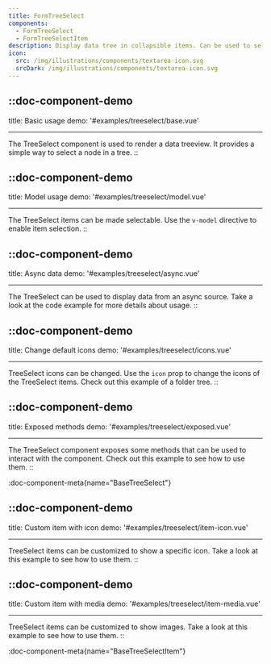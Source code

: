 ```yaml
---
title: FormTreeSelect
components:
  - FormTreeSelect
  - FormTreeSelectItem
description: Display data tree in collapsible items. Can be used to select node in tree.
icon:
  src: /img/illustrations/components/textarea-icon.svg
  srcDark: /img/illustrations/components/textarea-icon.svg
---
```


::doc-component-demo
---
title: Basic usage
demo: '#examples/treeselect/base.vue'

---

The TreeSelect component is used to render a data treeview. It provides a simple way to select a node in a tree.
::

::doc-component-demo
---
title: Model usage
demo: '#examples/treeselect/model.vue'

---

The TreeSelect items can be made selectable. Use the `v-model` directive to enable item selection.
::

::doc-component-demo
---
title: Async data
demo: '#examples/treeselect/async.vue'

---

The TreeSelect can be used to display data from an async source. Take a look at the code example for more details about usage.
::

::doc-component-demo
---
title: Change default icons
demo: '#examples/treeselect/icons.vue'

---

TreeSelect icons can be changed. Use the `icon` prop to change the icons of the TreeSelect items. Check out this example of a folder tree.
::

::doc-component-demo
---
title: Exposed methods
demo: '#examples/treeselect/exposed.vue'

---

The TreeSelect component exposes some methods that can be used to interact with the component. Check out this example to see how to use them.
::

:doc-component-meta{name="BaseTreeSelect"}

::doc-component-demo
---
title: Custom item with icon
demo: '#examples/treeselect/item-icon.vue'

---

TreeSelect items can be customized to show a specific icon. Take a look at this example to see how to use them.
::

::doc-component-demo
---
title: Custom item with media
demo: '#examples/treeselect/item-media.vue'

---

TreeSelect items can be customized to show images. Take a look at this example to see how to use them.
::

:doc-component-meta{name="BaseTreeSelectItem"}
